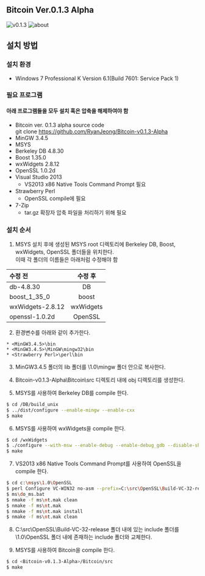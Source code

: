 ## Bitcoin Ver.0.1.3 Alpha
![v0.1.3](https://github.com/RyanJeong/Bitcoin-v0.1.3-Alpha/blob/master/img/v0.1.3.PNG)
![about](https://github.com/RyanJeong/Bitcoin-v0.1.3-Alpha/blob/master/img/about.PNG)
## 설치 방법
### 설치 환경
* Windows 7 Professional K Version 6.1(Build 7601: Service Pack 1)

### 필요 프로그램<br>
#### 아래 프로그램들을 모두 설치 혹은 압축을 해제하여야 함<br>
* Bitcoin ver. 0.1.3 alpha source code<br>
git clone https://github.com/RyanJeong/Bitcoin-v0.1.3-Alpha
* MinGW 3.4.5
* MSYS
* Berkeley DB 4.8.30
* Boost 1.35.0
* wxWidgets 2.8.12
* OpenSSL 1.0.2d
* Visual Studio 2013
  * VS2013 x86 Native Tools Command Prompt 필요
* Strawberry Perl
  * OpenSSL compile에 필요
* 7-Zip
  * tar.gz 확장자 압축 파일을 처리하기 위해 필요

### 설치 순서
1. MSYS 설치 후에 생성된 MSYS root 디렉토리에 Berkeley DB, Boost, wxWidgets, OpenSSL 폴더들을 위치한다.<br>
이때 각 폴더의 이름들은 아래처럼 수정해야 함<br>
    
| 수정 전 | 수정 후 |
|:--------|:--------:|
| db-4.8.30 | DB |
| boost_1_35_0 | boost |
| wxWidgets-2.8.12 | wxWidgets |
| openssl-1.0.2d | OpenSSL |

2. 환경변수를 아래와 같이 추가한다.<br>
```text
* <MinGW3.4.5>\bin
* <MinGW3.4.5>\MinGW\mingw32\bin
* <Strawberry Perl>\perl\bin
```

3. MinGW3.4.5 폴더의 lib 폴더를 <MSYS>\1.0\mingw 폴더 안으로 복사한다.<br>
 
4. Bitcoin-v0.1.3-Alpha\Bitcoin\src 디렉토리 내에 obj 디렉토리를 생성한다.<br>

5. MSYS를 사용하여 Berkeley DB를 compile 한다.<br>
```Bash
$ cd /DB/build_unix
$ ../dist/configure --enable-mingw --enable-cxx
$ make
```

6. MSYS를 사용하여 wxWidgets을 compile 한다.<br>
```Bash
$ cd /wxWidgets
$ ./configure --with-msw --enable-debug --enable-debug_gdb --disable-shared
$ make
```

7. VS2013 x86 Native Tools Command Prompt를 사용하여 OpenSSL을 compile 한다.<br>
```Bash
$ cd c:\msys\1.0\OpenSSL
$ perl Configure VC-WIN32 no-asm --prefix=C:\src\OpenSSL\Build-VC-32-release
$ ms\do_ms.bat
$ nmake -f ms\nt.mak clean
$ nmake -f ms\nt.mak 
$ nmake -f ms\nt.mak install
$ nmake -f ms\nt.mak clean
```

8. C:\src\OpenSSL\Build-VC-32-release 폴더 내에 있는 include 폴더를 <MSYS>\1.0\OpenSSL 폴더 내에 존재하는 include 폴더와 교체한다.<br>
 
9. MSYS를 사용하여 Bitcoin을 compile 한다.<br>
```Bash
$ cd <Bitcoin-v0.1.3-Alpha>/Bitcoin/src
$ make
```
